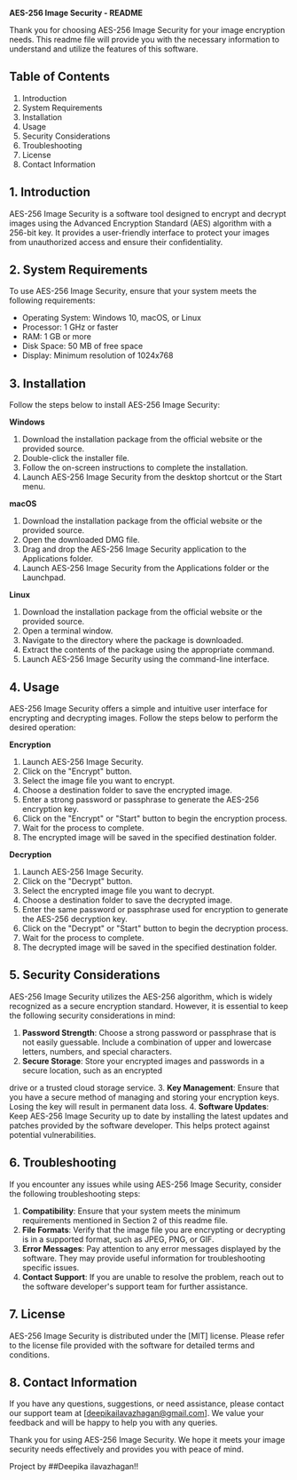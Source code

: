 **AES-256 Image Security - README**

Thank you for choosing AES-256 Image Security for your image encryption needs. This readme file will provide you with the necessary information to understand and utilize the features of this software.

## Table of Contents
1. Introduction
2. System Requirements
3. Installation
4. Usage
5. Security Considerations
6. Troubleshooting
7. License
8. Contact Information

## 1. Introduction
AES-256 Image Security is a software tool designed to encrypt and decrypt images using the Advanced Encryption Standard (AES) algorithm with a 256-bit key. It provides a user-friendly interface to protect your images from unauthorized access and ensure their confidentiality.

## 2. System Requirements
To use AES-256 Image Security, ensure that your system meets the following requirements:
- Operating System: Windows 10, macOS, or Linux
- Processor: 1 GHz or faster
- RAM: 1 GB or more
- Disk Space: 50 MB of free space
- Display: Minimum resolution of 1024x768

## 3. Installation
Follow the steps below to install AES-256 Image Security:

**Windows**
1. Download the installation package from the official website or the provided source.
2. Double-click the installer file.
3. Follow the on-screen instructions to complete the installation.
4. Launch AES-256 Image Security from the desktop shortcut or the Start menu.

**macOS**
1. Download the installation package from the official website or the provided source.
2. Open the downloaded DMG file.
3. Drag and drop the AES-256 Image Security application to the Applications folder.
4. Launch AES-256 Image Security from the Applications folder or the Launchpad.

**Linux**
1. Download the installation package from the official website or the provided source.
2. Open a terminal window.
3. Navigate to the directory where the package is downloaded.
4. Extract the contents of the package using the appropriate command.
5. Launch AES-256 Image Security using the command-line interface.

## 4. Usage
AES-256 Image Security offers a simple and intuitive user interface for encrypting and decrypting images. Follow the steps below to perform the desired operation:

**Encryption**
1. Launch AES-256 Image Security.
2. Click on the "Encrypt" button.
3. Select the image file you want to encrypt.
4. Choose a destination folder to save the encrypted image.
5. Enter a strong password or passphrase to generate the AES-256 encryption key.
6. Click on the "Encrypt" or "Start" button to begin the encryption process.
7. Wait for the process to complete.
8. The encrypted image will be saved in the specified destination folder.

**Decryption**
1. Launch AES-256 Image Security.
2. Click on the "Decrypt" button.
3. Select the encrypted image file you want to decrypt.
4. Choose a destination folder to save the decrypted image.
5. Enter the same password or passphrase used for encryption to generate the AES-256 decryption key.
6. Click on the "Decrypt" or "Start" button to begin the decryption process.
7. Wait for the process to complete.
8. The decrypted image will be saved in the specified destination folder.

## 5. Security Considerations
AES-256 Image Security utilizes the AES-256 algorithm, which is widely recognized as a secure encryption standard. However, it is essential to keep the following security considerations in mind:

1. **Password Strength**: Choose a strong password or passphrase that is not easily guessable. Include a combination of upper and lowercase letters, numbers, and special characters.
2. **Secure Storage**: Store your encrypted images and passwords in a secure location, such as an encrypted

 drive or a trusted cloud storage service.
3. **Key Management**: Ensure that you have a secure method of managing and storing your encryption keys. Losing the key will result in permanent data loss.
4. **Software Updates**: Keep AES-256 Image Security up to date by installing the latest updates and patches provided by the software developer. This helps protect against potential vulnerabilities.

## 6. Troubleshooting
If you encounter any issues while using AES-256 Image Security, consider the following troubleshooting steps:

1. **Compatibility**: Ensure that your system meets the minimum requirements mentioned in Section 2 of this readme file.
2. **File Formats**: Verify that the image file you are encrypting or decrypting is in a supported format, such as JPEG, PNG, or GIF.
3. **Error Messages**: Pay attention to any error messages displayed by the software. They may provide useful information for troubleshooting specific issues.
4. **Contact Support**: If you are unable to resolve the problem, reach out to the software developer's support team for further assistance.

## 7. License
AES-256 Image Security is distributed under the [MIT] license. Please refer to the license file provided with the software for detailed terms and conditions.

## 8. Contact Information
If you have any questions, suggestions, or need assistance, please contact our support team at [deepikailavazhagan@gmail.com]. We value your feedback and will be happy to help you with any queries.

Thank you for using AES-256 Image Security. We hope it meets your image security needs effectively and provides you with peace of mind.

Project by ##Deepika ilavazhagan!!
